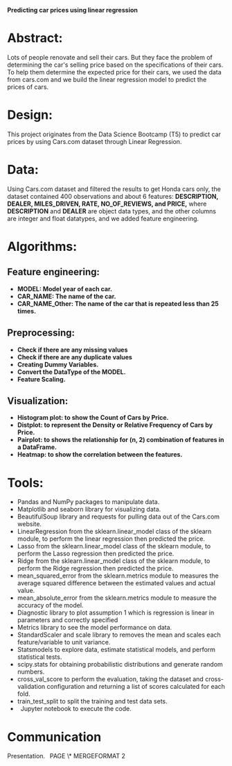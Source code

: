 ﻿

**Predicting car prices using linear regression**

# **Abstract:**
Lots of people renovate and sell their cars.  But they face the problem of determining the car's selling price based on the specifications of their cars. To help them determine the expected price for their cars, we used the data from cars.com and we build the linear regression model to predict the prices of cars.
#
# **Design:**
This project originates from the Data Science Bootcamp (T5) to predict car prices by using Cars.com dataset through Linear Regression. 

# **Data:**
Using Cars.com dataset and filtered the results to get Honda cars only, the dataset contained 400 observations and about 6 features: **DESCRIPTION, DEALER, MILES\_DRIVEN, RATE, NO\_OF\_REVIEWS, and PRICE,** where **DESCRIPTION** and **DEALER** are object data types, and the other columns are integer and float datatypes, and we added feature engineering. 
# **Algorithms:**
## **Feature engineering:** 
- **MODEL: Model year of each car.**
- **CAR\_NAME: The name of the car.**
- **CAR\_NAME\_Other: The name of the car that is repeated less than 25 times.**
## **Preprocessing:** 
- **Check if there are any missing values**
- **Check if there are any duplicate values**
- **Creating Dummy Variables.**
- **Convert the DataType of the MODEL.**
- **Feature Scaling.**
## **Visualization:**
- **Histogram plot: to show the Count of Cars by Price.** 
- **Distplot: to represent the Density or Relative Frequency of Cars by Price.** 
- **Pairplot: to shows the relationship for (n, 2) combination of features in a DataFrame.** 
- **Heatmap: to show the correlation between the features.** 
# **Tools:**
- Pandas and NumPy packages to manipulate data.
- Matplotlib and seaborn library for visualizing data.
- BeautifulSoup library and requests for pulling data out of the Cars.com website.
- LinearRegression from the sklearn.linear\_model class of the sklearn module, to perform the linear regression then predicted the price.
- Lasso from the sklearn.linear\_model class of the sklearn module, to perform the Lasso regression then predicted the price.
- Ridge from the sklearn.linear\_model class of the sklearn module, to perform the Ridge regression then predicted the price.
- mean\_squared\_error from the sklearn.metrics module to measures the average squared difference between the estimated values and actual value.
- mean\_absolute\_error from the sklearn.metrics module to measure the accuracy of the model.
- Diagnostic library to plot assumption 1 which is regression is linear in parameters and correctly specified
- Metrics library to see the model performance on data. 
- StandardScaler and scale library to removes the mean and scales each feature/variable to unit variance.
- Statsmodels to explore data, estimate statistical models, and perform statistical tests.
- scipy.stats for obtaining probabilistic distributions and generate random numbers.
- cross\_val\_score to perform the evaluation, taking the dataset and cross-validation configuration and returning a list of scores calculated for each fold. 
- train\_test\_split to split the training and test data sets. 
- ` `Jupyter notebook to execute the code.

# **Communication**
Presentation.
` `PAGE   \\* MERGEFORMAT 2


